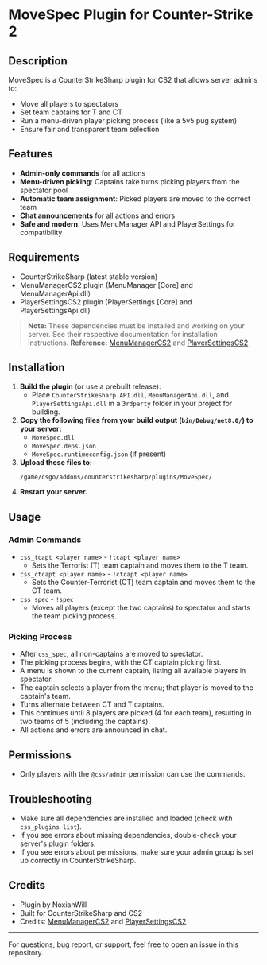 # MoveSpec Plugin for Counter-Strike 2

## Description
MoveSpec is a CounterStrikeSharp plugin for CS2 that allows server admins to:
- Move all players to spectators
- Set team captains for T and CT
- Run a menu-driven player picking process (like a 5v5 pug system)
- Ensure fair and transparent team selection

## Features
- **Admin-only commands** for all actions
- **Menu-driven picking**: Captains take turns picking players from the spectator pool
- **Automatic team assignment**: Picked players are moved to the correct team
- **Chat announcements** for all actions and errors
- **Safe and modern**: Uses MenuManager API and PlayerSettings for compatibility

## Requirements
- CounterStrikeSharp (latest stable version)
- MenuManagerCS2 plugin (MenuManager [Core] and MenuManagerApi.dll)
- PlayerSettingsCS2 plugin (PlayerSettings [Core] and PlayerSettingsApi.dll)

> **Note:** These dependencies must be installed and working on your server. See their respective documentation for installation instructions.
**Reference:** [MenuManagerCS2](https://github.com/NickFox007/MenuManagerCS2) and [PlayerSettingsCS2](https://github.com/NickFox007/PlayerSettingsCS2)

## Installation
1. **Build the plugin** (or use a prebuilt release):
   - Place `CounterStrikeSharp.API.dll`, `MenuManagerApi.dll`, and `PlayerSettingsApi.dll` in a `3rdparty` folder in your project for building.
2. **Copy the following files from your build output (`bin/Debug/net8.0/`) to your server:**
   - `MoveSpec.dll`
   - `MoveSpec.deps.json`
   - `MoveSpec.runtimeconfig.json` (if present)
3. **Upload these files to:**
   ```
   /game/csgo/addons/counterstrikesharp/plugins/MoveSpec/
   ```
4. **Restart your server.**

## Usage
### Admin Commands
- `css_tcapt <player name>` - `!tcapt <player name>`
  - Sets the Terrorist (T) team captain and moves them to the T team.
- `css_ctcapt <player name>` - `!ctcapt <player name>`
  - Sets the Counter-Terrorist (CT) team captain and moves them to the CT team.
- `css_spec` - `!spec`
  - Moves all players (except the two captains) to spectator and starts the team picking process.

### Picking Process
- After `css_spec`, all non-captains are moved to spectator.
- The picking process begins, with the CT captain picking first.
- A menu is shown to the current captain, listing all available players in spectator.
- The captain selects a player from the menu; that player is moved to the captain's team.
- Turns alternate between CT and T captains.
- This continues until 8 players are picked (4 for each team), resulting in two teams of 5 (including the captains).
- All actions and errors are announced in chat.

## Permissions
- Only players with the `@css/admin` permission can use the commands.

## Troubleshooting
- Make sure all dependencies are installed and loaded (check with `css_plugins list`).
- If you see errors about missing dependencies, double-check your server's plugin folders.
- If you see errors about permissions, make sure your admin group is set up correctly in CounterStrikeSharp.

## Credits
- Plugin by NoxianWill
- Built for CounterStrikeSharp and CS2
- Credits: [MenuManagerCS2](https://github.com/NickFox007/MenuManagerCS2) and [PlayerSettingsCS2](https://github.com/NickFox007/PlayerSettingsCS2)

---

For questions, bug report, or support, feel free to open an issue in this repository.
